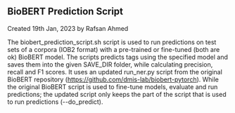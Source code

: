 ## BioBERT Prediction Script
Created 19th Jan, 2023 by Rafsan Ahmed

The biobert_prediction_script.sh script is used to run predictions on test sets of a corpora (IOB2 format) with a pre-trained or fine-tuned (both are ok) BioBERT model. The scripts predicts tags using the specified model and saves them into the given SAVE_DIR folder, while calculating precision, recall and F1 scores. It uses an updated run_ner.py script from the original BioBERT repository (https://github.com/dmis-lab/biobert-pytorch). While the original BioBERT script is used to fine-tune models, evaluate and run predictions; the updated script only keeps the part of the script that is used to run predictions (--do_predict).

